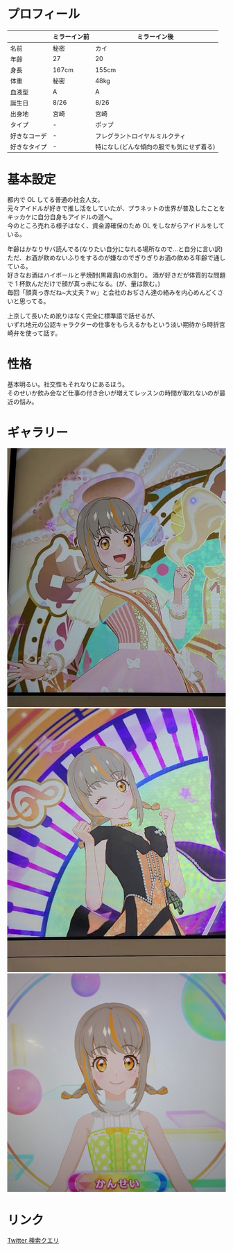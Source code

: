 # プロフィール

|              | ミラーイン前 | ミラーイン後                             |
| ------------ | ------------ | ---------------------------------------- |
| 名前         | 秘密         | カイ                                     |
| 年齢         | 27           | 20                                       |
| 身長         | 167cm        | 155cm                                    |
| 体重         | 秘密         | 48kg                                     |
| 血液型       | A            | A                                        |
| 誕生日       | 8/26         | 8/26                                     |
| 出身地       | 宮崎         | 宮崎                                     |
| タイプ       | -            | ポップ                                   |
| 好きなコーデ | -            | フレグラントロイヤルミルクティ           |
| 好きなタイプ | -            | 特になし(どんな傾向の服でも気にせず着る) |

# 基本設定

都内で OL してる普通の社会人女。  
元々アイドルが好きで推し活をしていたが、プラネットの世界が普及したことをキッカケに自分自身もアイドルの道へ。  
今のところ売れる様子はなく、資金源確保のため OL をしながらアイドルをしている。

年齢はかなりサバ読んでる(なりたい自分になれる場所なので...と自分に言い訳)  
ただ、お酒が飲めないふりをするのが嫌なのでぎりぎりお酒の飲める年齢で通している。  
好きなお酒はハイボールと芋焼酎(黒霧島)の水割り。
酒が好きだが体質的な問題で 1 杯飲んだだけで顔が真っ赤になる。(が、量は飲む。)  
毎回「顔真っ赤だね~大丈夫？ｗ」と会社のおぢさん達の絡みを内心めんどくさいと思ってる。

上京して長いため訛りはなく完全に標準語で話せるが、  
いずれ地元の公認キャラクターの仕事をもらえるかもという淡い期待から時折宮崎弁を使って話す。

# 性格

基本明るい。社交性もそれなりにあるほう。  
そのせいか飲み会など仕事の付き合いが増えてレッスンの時間が取れないのが最近の悩み。

# ギャラリー

![カイちゃん1](./imgs/kai_001.jpg)
![カイちゃん2](./imgs/kai_002.jpg)
![カイちゃん3](./imgs/kai_003.jpg)

# リンク

[Twitter 検索クエリ](https://twitter.com/search?q=from%3A%40kainoika8%20%E3%82%AB%E3%82%A4%E3%81%A1%E3%82%83%E3%82%93&src=typed_query)
